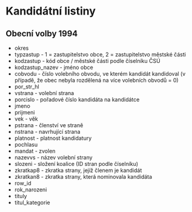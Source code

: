 # Kandidátní listiny

## Obecní volby 1994
- okres
- typzastup - 1 = zastupitelstvo obce, 2 = zastupitelstvo městské části
- kodzastup - kód obce / městské části podle číselníku ČSÚ 
- kodzastup_nazev - jméno obce
- cobvodu - číslo volebního obvodu, ve kterém kandidát kandidoval (v případě, že obec nebyla rozdělená na více volebních obvodů = 0)
- por_str_hl
- vstrana - volební strana
- porcislo - pořadové číslo kandidáta na kandidátce
- jmeno
- prijmeni
- vek - věk
- pstrana - členství ve straně
- nstrana - navrhující strana
- platnost - platnost kandidatury
- pochlasu
- mandat - zvolen
- nazevvs - název volební strany
- slozeni - složení koalice (ID stran podle číselníku)
- zkratkap8 - zkratka strany, jejíž členem je kandidát
- zkratkan8 - zkratka strany, která nominovala kandidáta
- row_id
- rok_narozeni
- tituly
- titul_kategorie